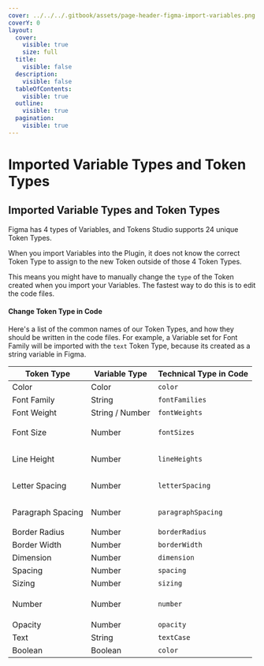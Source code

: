 ```yaml
---
cover: ../../../.gitbook/assets/page-header-figma-import-variables.png
coverY: 0
layout:
  cover:
    visible: true
    size: full
  title:
    visible: false
  description:
    visible: false
  tableOfContents:
    visible: true
  outline:
    visible: true
  pagination:
    visible: true
---
```


# Imported Variable Types and Token Types

## Imported Variable Types and Token Types

Figma has 4 types of Variables, and Tokens Studio supports 24 unique Token Types.&#x20;

When you import Variables into the Plugin, it does not know the correct Token Type to assign to the new Token outside of those 4 Token Types.&#x20;

This means you might have to manually change the `type` of the Token created when you import your Variables. The fastest way to do this is to edit the code files.

#### Change Token Type in Code

Here's a list of the common names of our Token Types, and how they should be written in the code files. For example, a Variable set for Font Family will be imported with the `text` Token Type, because its created as a string variable in Figma.

| Token Type        | Variable Type   | Technical Type in Code                   |
| ----------------- | --------------- | ---------------------------------------- |
| Color             | Color           | `color`                                  |
| Font Family       | String          | `fontFamilies`                           |
| Font Weight       | String / Number | `fontWeights`                            |
| Font Size         | Number          | <p><code>fontSizes</code><br></p>        |
| Line Height       | Number          | <p><code>lineHeights</code><br></p>      |
| Letter Spacing    | Number          | <p><code>letterSpacing</code><br></p>    |
| Paragraph Spacing | Number          | <p><code>paragraphSpacing</code><br></p> |
| Border Radius     | Number          | `borderRadius`                           |
| Border Width      | Number          | `borderWidth`                            |
| Dimension         | Number          | `dimension`                              |
| Spacing           | Number          | `spacing`                                |
| Sizing            | Number          | `sizing`                                 |
| <p>Number<br></p> | Number          | `number`                                 |
| Opacity           | Number          | `opacity`                                |
| Text              | String          | `textCase`                               |
| Boolean           | Boolean         | `color`                                  |

